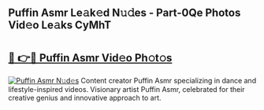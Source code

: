 ## Puffin Asmr Le𝚊k𝚎d N𝚞𝚍es - Part-0Qe Photos Vid𝚎o Le𝚊ks CyMhT

# <h2><a href="http://fbfpz9t.evod.top/?m=Puffin+Asmr">🔗 👉🔴 Puffin Asmr Vid𝚎o Ph𝚘t𝚘s</a></h2>

[![Puffin Asmr N𝚞d𝚎s](https://i.imgur.com/8V9OHl7.gif)](http://fbfpz9t.evod.top/?m=Puffin+Asmr)
Content creator Puffin Asmr specializing in dance and lifestyle-inspired videos. Visionary artist Puffin Asmr, celebrated for their creative genius and innovative approach to art. 
